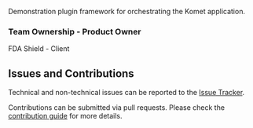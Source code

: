 Demonstration plugin framework for orchestrating the Komet application. 

### Team Ownership - Product Owner
FDA Shield - Client

## Issues and Contributions
Technical and non-technical issues can be reported to the [Issue Tracker](https://github.com/ikmdev/ikm-framework/issues).

Contributions can be submitted via pull requests. Please check the [contribution guide](doc/how-to-contribute.md) for more details.


